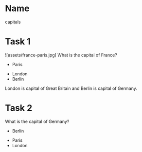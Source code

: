 # Name
capitals

# Task 1
![assets/france-paris.jpg]
What is the capital of France?

* Paris
- London
- Berlin

London is capital of Great Britain
and Berlin is capital of Germany.

# Task 2
What is the capital of Germany?

* Berlin
- Paris
- London
